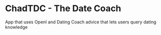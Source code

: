 
# ChadTDC - The Date Coach
App that uses OpenI and Dating Coach advice that lets users query dating knowledge
  